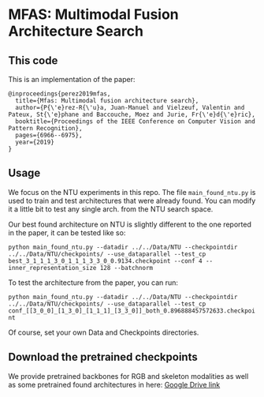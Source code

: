 # MFAS: Multimodal Fusion Architecture Search


## This code

This is an implementation of the paper:

```
@inproceedings{perez2019mfas,
  title={Mfas: Multimodal fusion architecture search},
  author={P{\'e}rez-R{\'u}a, Juan-Manuel and Vielzeuf, Valentin and Pateux, St{\'e}phane and Baccouche, Moez and Jurie, Fr{\'e}d{\'e}ric},
  booktitle={Proceedings of the IEEE Conference on Computer Vision and Pattern Recognition},
  pages={6966--6975},
  year={2019}
}
```

## Usage

We focus on the NTU experiments in this repo. The file `main_found_ntu.py` is used to train and test architectures that were already found.
You can modify it a little bit to test any single arch. from the NTU search space.

Our best found architecture on NTU is slightly different to the one reported in the paper,
it can be tested like so:

`
python main_found_ntu.py --datadir ../../Data/NTU --checkpointdir ../../Data/NTU/checkpoints/ --use_dataparallel --test_cp best_3_1_1_1_3_0_1_1_1_3_3_0_0.9134.checkpoint --conf 4 --inner_representation_size 128 --batchnorm
`

To test the architecture from the paper, you can run:

`
python main_found_ntu.py --datadir ../../Data/NTU --checkpointdir ../../Data/NTU/checkpoints/ --use_dataparallel --test_cp conf_[[3_0_0]_[1_3_0]_[1_1_1]_[3_3_0]]_both_0.896888457572633.checkpoint
`

Of course, set your own Data and Checkpoints directories.

## Download the pretrained checkpoints

We provide pretrained backbones for RGB and skeleton modalities as well as some pretrained found architectures in here: [Google Drive link](https://drive.google.com/open?id=1wcIepkmCf2NRfnhXVdoNu6wSxkpZmMNm)



